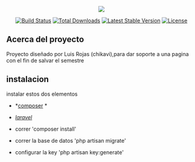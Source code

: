 <p align="center"><img src="https://laravel.com/assets/img/components/logo-laravel.svg"></p>

<p align="center">
<a href="https://travis-ci.org/laravel/framework"><img src="https://travis-ci.org/laravel/framework.svg" alt="Build Status"></a>
<a href="https://packagist.org/packages/laravel/framework"><img src="https://poser.pugx.org/laravel/framework/d/total.svg" alt="Total Downloads"></a>
<a href="https://packagist.org/packages/laravel/framework"><img src="https://poser.pugx.org/laravel/framework/v/stable.svg" alt="Latest Stable Version"></a>
<a href="https://packagist.org/packages/laravel/framework"><img src="https://poser.pugx.org/laravel/framework/license.svg" alt="License"></a>
</p>

## Acerca del proyecto

Proyecto diseñado por Luis Rojas (chikavi),para dar soporte a una pagina con el fin de salvar el semestre

## instalacion
instalar estos dos elementos
- *[composer](https://getcomposer.org/) *
- *[laravel](https://laravel.com/docs/)* 

- correr 'composer install'
- correr la base de datos 'php artisan migrate'
- configurar la key 'php artisan key:generate'


